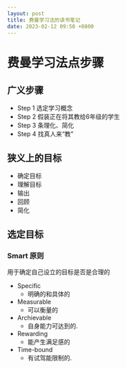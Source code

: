 ```yaml
---
layout: post
title: 费曼学习法的读书笔记
date: 2023-02-12 09:50 +0800
---
```



# 费曼学习法点步骤

## 广义步骤

- Step 1  选定学习概念
- Step 2  假装正在将其教给6年级的学生
- Step 3  条理化、简化
- Step 4  找真人来“教”

## 狭义上的目标

- 确定目标
- 理解目标
- 输出
- 回顾
- 简化

## 选定目标

### Smart 原则

用于确定自己设立的目标是否是合理的

- Specific
  - 明确的和具体的
- Measurable
  - 可以衡量的
- Archievable
  - 自身能力可达到的.
- Rewarding
  - 能产生满足感的
- Time-bound
  - 有试驾能限制的.